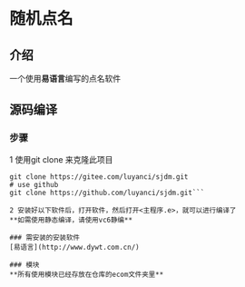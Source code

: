 # 随机点名

## 介绍
一个使用**易语言**编写的点名软件
## 源码编译
### 步骤
1 使用git clone 来克隆此项目
```# use gitee
git clone https://gitee.com/luyanci/sjdm.git
# use github
git clone https://github.com/luyanci/sjdm.git```

2 安装好以下软件后，打开软件，然后打开<主程序.e>，就可以进行编译了
**如需使用静态编译，请使用vc6静编**

### 需安装的安装软件
[易语言](http://www.dywt.com.cn/)

### 模块
**所有使用模块已经存放在仓库的ecom文件夹里** 
